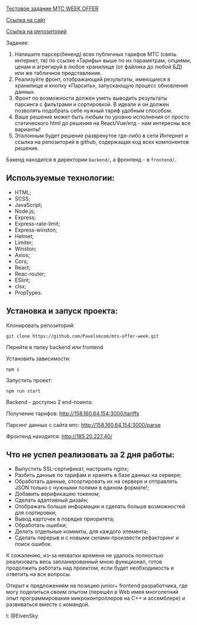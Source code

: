 [Тестовое задание МТС WEEK OFFER ](https://rabota-mts.ru/fasttrack)

[Ссылка на сайт](http://185.20.227.40/)

[Ссылка на репозиторий](https://github.com/Pavelsmcom/mts-offer-week)

Задание:

1. Напишите парсер(бекенд) всех публичных тарифов МТС (связь интернет, тв) по ссылке
   «Тарифы» выше по их параметрам, опциями, ценам и агрегируй в любое хранилище (от
   файлика до любой БД) или же табличное представление.
2. Реализуйте фронт, отображающий результаты, имеющиеся в хранилище и кнопку
   «Парсить», запускающую процесс обновления данных.
3. Фронт по возможности должен уметь выводить результаты парсинга с фильтрами и
   сортировкой. В идеале и он должен позволять подобрать себе нужный тариф удобным
   способом.
4. Ваше решение может быть любым по уровню исполнения от просто статического html до
   решения на React/Vue/итд - нам интересны все варианты!
5. Эталонным будет решение развренутое где-либо в сети Интернет и ссылка на репозиторий
   в github, содержащая код всех компонентов решения.

Бэкенд находится в директории `backend/`, а фронтенд - в `frontend/`.

## Используемые технологии:

- HTML;
- SCSS;
- JavaScript;
- Node.js;
- Express;
- Express-rate-limit;
- Express-winston;
- Helmet;
- Limiter;
- Winston;
- Axios;
- Cors;
- React;
- Reac-router;
- ESlint;
- clsx;
- PropTypes.

## Установка и запуск проекта:

Клонировать репозиторий:

    git clone https://github.com/Pavelsmcom/mts-offer-week.git

Перейти в папку backend или frontend

Установить зависимости:

    npm i

Запустить проект:

    npm run start

Backend - доступно 2 end-поинта:

Получение тарифов:
http://158.160.64.154:3000/tariffs

Парсинг данных с сайта мтс:
http://158.160.64.154:3000/parse

Фронтенд находится: http://185.20.227.40/

## Что не успел реализовать за 2 дня работы:

- Выпустить SSL-сертификат, настроить nginx;
- Разбить данные по тарифам и хранить в базе данных на сервере;
- Обработать данные, отсортировать их на сервере и отправлять JSON только с нужными полями в едином формате!;
- Добавить верификацию токеном;
- Сделать адаптивный дизайн;
- Отображать больше информации и сделать больше возможностей для сортировки;
- Вывод карточек в порядке приоритета;
- Обработать ошибки;
- Делать отдельные коммиты, для каждого элемента;
- Сделать перерыв и с новыми силами произвести рефакторинг и поиск ошибок.

К сожалению, из-за нехватки времени не удалось полностью реализовать весь запланированный мною функционал, готов продолжить работать над проектом, если будет необходимость и ответить на все вопросы.

Открыт к предложениям на позицию junior+ frontend разработчика, где могу поделиться своим опытом (перешёл в Web имея многолетний опыт программирования микроконтроллеров на С++ и ассемблере) и развиваться вместе с командой.

t: @ElvenSky
